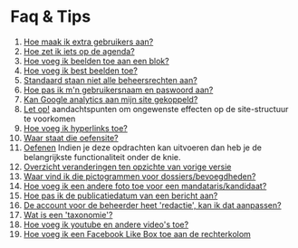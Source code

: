 # Faq & Tips


1. [Hoe maak ik extra gebruikers aan?](./account_aanmaken.md)
2. [Hoe zet ik iets op de agenda?](./agenda.md)
3. [Hoe voeg ik beelden toe aan een blok?](./beelden_in_blokken.md)
3. [Hoe voeg ik best beelden toe?](./beelden_toevoegen.md)
4. [Standaard staan niet alle beheersrechten aan?](./beheersrechten.md)
4. [Hoe pas ik m'n gebruikersnaam en paswoord aan?](gebruikersnaam_paswoord_aanpassen.md)
5. [Kan Google analytics aan mijn site gekoppeld?](./google_analytics.md)
6. [Let op!](./let_op.md) aandachtspunten om ongewenste effecten op de site-structuur te voorkomen
5. [Hoe voeg ik hyperlinks toe?](./links_toevoegen.md)
6. [Waar staat die oefensite?](./oefensite.md)
7. [Oefenen](./opdrachten.md) Indien je deze opdrachten kan uitvoeren dan heb je de belangrijkste functionaliteit onder de knie.
6. [Overzicht veranderingen ten opzichte van vorige versie](./overzicht_veranderingen.md)
7. [Waar vind ik die pictogrammen voor dossiers/bevoegdheden?](./pictogrammen.md)
8. [Hoe voeg ik een andere foto toe voor een mandataris/kandidaat?](./profielfotomandataris.md)
9. [Hoe pas ik de publicatiedatum van een bericht aan?](./publicatiedatum_aanpassen.md)
10. [De account voor de beheerder heet 'redactie', kan ik dat aanpassen?](./redactie_account.md)
11. [Wat is een 'taxonomie'?](./taxonomie.md)
12. [Hoe voeg ik youtube en andere video's toe?](video_toevoegen.md)
13. [Hoe voeg ik een Facebook Like Box toe aan de rechterkolom](facebook_likebox.md)